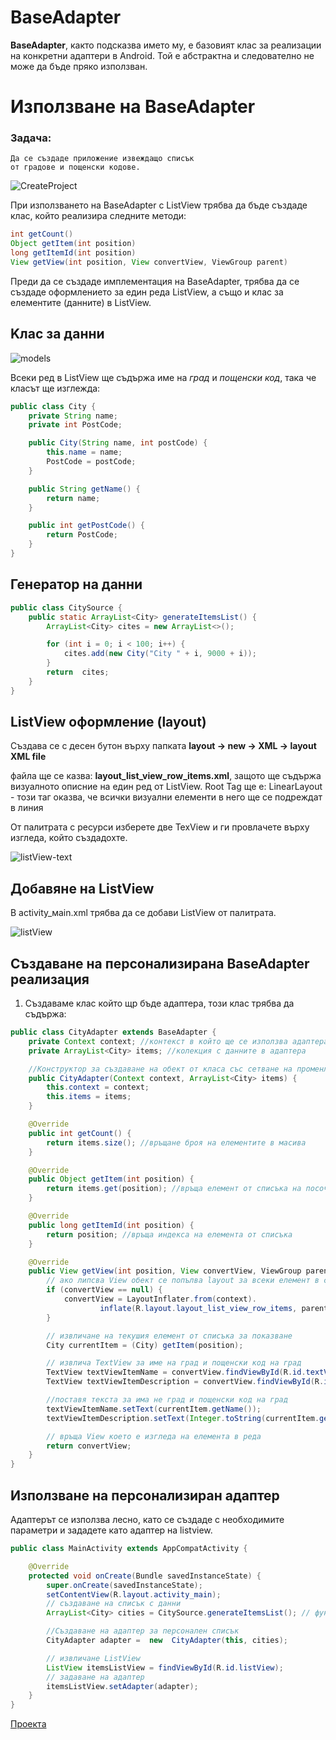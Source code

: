 # BaseAdapter

**BaseAdapter**, както подсказва името му, е базовият клас за реализации на конкретни адаптери в Android. Той е абстрактна и следователно не може да бъде пряко използван.

# Използване на BaseAdapter

### Задача:
```
Да се създаде приложение извеждащо списък 
от градове и пощенски кодове.
```
![CreateProject](https://user-images.githubusercontent.com/10382663/77051296-be4db100-69d3-11ea-876f-9785a8a70d4e.png)

При използването на BaseAdapter с ListView трябва да бъде създаде клас, който реализира следните методи:

```java
int getCount()
Object getItem(int position)
long getItemId(int position)
View getView(int position, View convertView, ViewGroup parent)
```
Преди да се създаде имплементация на BaseAdapter, трябва да се създаде оформлението за един реда ListView, а също и клас за елементите (данните) в ListView.

## Kлас за данни

![models](https://user-images.githubusercontent.com/10382663/77051303-bf7ede00-69d3-11ea-952c-a4711856e033.png)

Всеки ред в ListView ще съдържа име на *град* и *пощенски код*, така че класът ще изглежда:

```java
public class City {
    private String name;
    private int PostCode;

    public City(String name, int postCode) {
        this.name = name;
        PostCode = postCode;
    }

    public String getName() {
        return name;
    }

    public int getPostCode() {
        return PostCode;
    }
}
```

## Генератор на данни

```java
public class CitySource {
    public static ArrayList<City> generateItemsList() {
        ArrayList<City> cites = new ArrayList<>();

        for (int i = 0; i < 100; i++) {
            cites.add(new City("City " + i, 9000 + i));
        }
        return  cites;
    }
}
```

## ListView оформление (layout)

Създава се с десен бутон върху папката **layout -> new -> XML -> layout XML file**

файла ще се казва: **layout_list_view_row_items.xml**, защото ще съдържа визуалното описние на един ред от ListView.
Root Tag ще е: LinearLayout - този таг оказва, че всички визуални елементи в него ще се подреждат в линия

От палитрата с ресурси изберете две TexView и ги провлачете върху изгледа, който създадохте.

![listView-text](https://user-images.githubusercontent.com/10382663/77053954-c871ae80-69d7-11ea-8add-b6fa7862730d.png)

## Добавяне на ListView

В аctivity_мain.xml трябва да се добави ListView от палитрата.

![listView](https://user-images.githubusercontent.com/10382663/77051302-bf7ede00-69d3-11ea-8ded-385f16890b37.png)

## Създаване на персонализирана BaseAdapter реализация

1. Създаваме клас който щр бъде адаптера, този клас трябва да съдържа:

```java
public class CityAdapter extends BaseAdapter {
    private Context context; //контекст в който ще се използва адаптера
    private ArrayList<City> items; //колекция с данните в адаптера

    //Конструктор за създаване на обект от класа със сетване на променливите в класа
    public CityAdapter(Context context, ArrayList<City> items) {
        this.context = context;
        this.items = items;
    }

    @Override
    public int getCount() {
        return items.size(); //връщане броя на елементите в масива
    }

    @Override
    public Object getItem(int position) {
        return items.get(position); //връща елемент от списъка на посочената позиция
    }

    @Override
    public long getItemId(int position) {
        return position; //връща индекса на елемента от списъка
    }

    @Override
    public View getView(int position, View convertView, ViewGroup parent) {
        // ако липсва View обект се попълва layout за всеки елемент в списъка
        if (convertView == null) {
            convertView = LayoutInflater.from(context).
                    inflate(R.layout.layout_list_view_row_items, parent, false);
        }

        // извличане на текушия елемент от списъка за показване
        City currentItem = (City) getItem(position);

        // извлича TextView за име на град и пощенски код на град
        TextView textViewItemName = convertView.findViewById(R.id.textView);
        TextView textViewItemDescription = convertView.findViewById(R.id.textView2);

        //поставя текста за има не град и пощенски код на град
        textViewItemName.setText(currentItem.getName());
        textViewItemDescription.setText(Integer.toString(currentItem.getPostCode()));

        // връща View което е изгледа на елемента в реда
        return convertView;
    }
}
```

## Използване на персонализиран адаптер

Адаптерът се използва лесно, като се създаде с необходимите параметри и зададете като адаптер на listview.

```java
public class MainActivity extends AppCompatActivity {

    @Override
    protected void onCreate(Bundle savedInstanceState) {
        super.onCreate(savedInstanceState);
        setContentView(R.layout.activity_main);
        // създаване на списък с данни
        ArrayList<City> cities = CitySource.generateItemsList(); // функция за получawane списък с елементи

        //Създаване на адаптер за персонален списък
        CityAdapter adapter =  new  CityAdapter(this, cities);

        // извличане ListView
        ListView itemsListView = findViewById(R.id.listView);
        // задаване на адаптер
        itemsListView.setAdapter(adapter);
    }
}
```

[Проекта](https://github.com/theVelislavKolesnichenko/AndroidBasics/tree/master/ExampleProjects/AddapterExamples/BaseAdapterExample)

